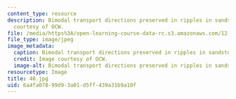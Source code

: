 ```yaml
---
content_type: resource
description: Bimodal transport directions preserved in ripples in sandstone. Image
  courtesy of OCW.
file: /media/https%3A/open-learning-course-data-rc.s3.amazonaws.com/12-110-sedimentary-geology-fall-2004/6a4fa07899d93a01d5ff439a31b9a10f_48.jpg
file_type: image/jpeg
image_metadata:
  caption: Bimodal transport directions preserved in ripples in sandstone.
  credit: Image courtesy of OCW.
  image-alt: Bimodal transport directions preserved in ripples in sandstone.
resourcetype: Image
title: 48.jpg
uid: 6a4fa078-99d9-3a01-d5ff-439a31b9a10f
---
```

